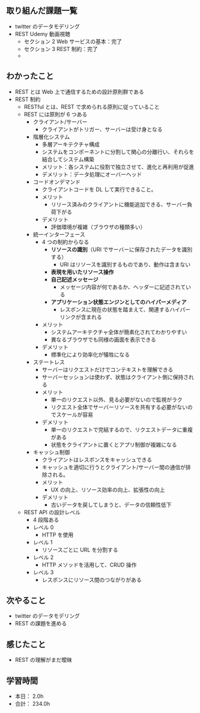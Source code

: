 ## 取り組んだ課題一覧

- twitter のデータモデリング
- REST Udemy 動画視聴
  - セクション 2 Web サービスの基本：完了
  - セクション 3 REST 制約：完了
  -

## わかったこと

- REST とは Web 上で通信するための設計原則群である
- REST 制約
  - RESTful とは、REST で求められる原則に従っていること
  - REST には原則が 6 つある
    - クライアント/サーバー
      - クライアントがトリガー、サーバーは受け身となる
    - 階層化システム
      - 多層アーキテクチャ構成
      - システムをコンポーネントに分割して関心の分離行い、それらを結合してシステム構築
      - メリット：各システムに役割で独立させて、進化と再利用が促進
      - デメリット：データ処理にオーバーヘッド
    - コードオンデマンド
      - クライアントコードを DL して実行できること。
      - メリット
        - リリース済みのクライアントに機能追加できる、サーバー負荷下がる
      - デメリット
        - 評価環境が複雑（ブラウザの種類多い）
    - 統一インターフェース
      - 4 つの制約からなる
        - **リソースの識別**（URI でサーバーに保存されたデータを識別する）
          - URI はリソースを識別するものであり、動作は含まない
        - **表現を用いたリソース操作**
        - **自己記述メッセージ**
          - メッセージ内容が何であるか、ヘッダーに記述されている
        - **アプリケーション状態エンジンとしてのハイパーメディア**
          - レスポンスに現在の状態を踏まえて、関連するハイパーリンクが含まれる
      - メリット
        - システムアーキテクチャ全体が簡素化されてわかりやすい
        - 異なるブラウザでも同様の画面を表示できる
      - デメリット
        - 標準化により効率化が犠牲になる
    - ステートレス
      - サーバーはリクエストだけでコンテキストを理解できる
      - サーバーセッションは使わず、状態はクライアント側に保持される
      - メリット
        - 単一のリクエスト以外、見る必要がないので監視がラク
        - リクエスト全体でサーバーリソースを共有する必要がないのでスケールが容易
      - デメリット
        - 単一のリクエストで完結するので、リクエストデータに重複がある
        - 状態をクライアントに置くとアプリ制御が複雑になる
    - キャッシュ制御
      - クライアントはレスポンスをキャッシュできる
      - キャッシュを適切に行うとクライアント/サーバー間の通信が排除される。
      - メリット
        - UX の向上、リソース効率の向上、拡張性の向上
      - デメリット
        - 古いデータを戻してしまうと、データの信頼性低下
  - REST API の設計レベル
    - 4 段階ある
    - レベル 0
      - HTTP を使用
    - レベル 1
      - リソースごとに URL を分割する
    - レベル 2
      - HTTP メソッドを活用して、CRUD 操作
    - レベル 3
      - レスポンスにリソース間のつながりがある

## 次やること

- twitter のデータモデリング
- REST の課題を進める

## 感じたこと

- REST の理解がまだ曖昧

## 学習時間

- 本日： 2.0h
- 合計： 234.0h
